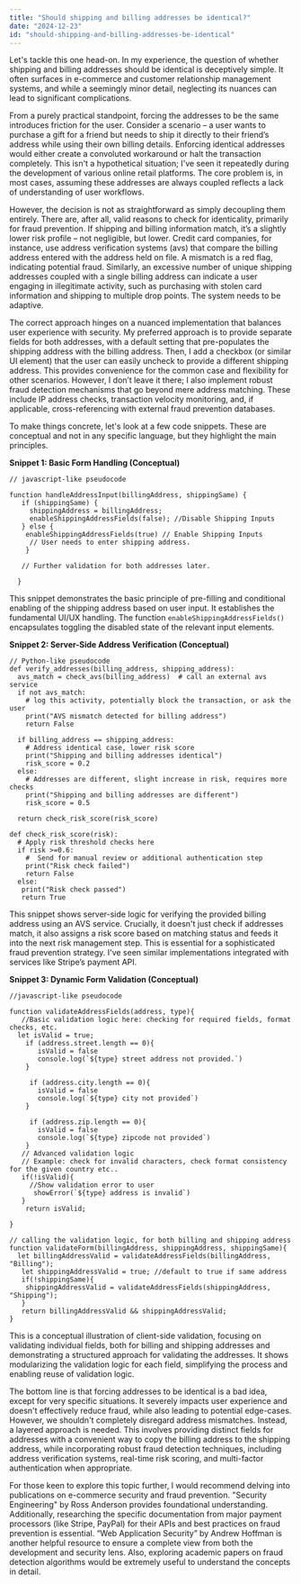 ```yaml
---
title: "Should shipping and billing addresses be identical?"
date: "2024-12-23"
id: "should-shipping-and-billing-addresses-be-identical"
---
```


Let's tackle this one head-on. In my experience, the question of whether shipping and billing addresses should be identical is deceptively simple. It often surfaces in e-commerce and customer relationship management systems, and while a seemingly minor detail, neglecting its nuances can lead to significant complications.

From a purely practical standpoint, forcing the addresses to be the same introduces friction for the user. Consider a scenario – a user wants to purchase a gift for a friend but needs to ship it directly to their friend’s address while using their own billing details. Enforcing identical addresses would either create a convoluted workaround or halt the transaction completely. This isn't a hypothetical situation; I've seen it repeatedly during the development of various online retail platforms. The core problem is, in most cases, assuming these addresses are always coupled reflects a lack of understanding of user workflows.

However, the decision is not as straightforward as simply decoupling them entirely. There are, after all, valid reasons to check for identicality, primarily for fraud prevention. If shipping and billing information match, it’s a slightly lower risk profile – not negligible, but lower. Credit card companies, for instance, use address verification systems (avs) that compare the billing address entered with the address held on file. A mismatch is a red flag, indicating potential fraud. Similarly, an excessive number of unique shipping addresses coupled with a single billing address can indicate a user engaging in illegitimate activity, such as purchasing with stolen card information and shipping to multiple drop points. The system needs to be adaptive.

The correct approach hinges on a nuanced implementation that balances user experience with security. My preferred approach is to provide separate fields for both addresses, with a default setting that pre-populates the shipping address with the billing address. Then, I add a checkbox (or similar UI element) that the user can easily uncheck to provide a different shipping address. This provides convenience for the common case and flexibility for other scenarios. However, I don’t leave it there; I also implement robust fraud detection mechanisms that go beyond mere address matching. These include IP address checks, transaction velocity monitoring, and, if applicable, cross-referencing with external fraud prevention databases.

To make things concrete, let's look at a few code snippets. These are conceptual and not in any specific language, but they highlight the main principles.

**Snippet 1: Basic Form Handling (Conceptual)**

```
// javascript-like pseudocode

function handleAddressInput(billingAddress, shippingSame) {
   if (shippingSame) {
     shippingAddress = billingAddress;
     enableShippingAddressFields(false); //Disable Shipping Inputs
   } else {
    enableShippingAddressFields(true) // Enable Shipping Inputs
     // User needs to enter shipping address.
    }
    
   // Further validation for both addresses later.

  }
```

This snippet demonstrates the basic principle of pre-filling and conditional enabling of the shipping address based on user input. It establishes the fundamental UI/UX handling. The function `enableShippingAddressFields()` encapsulates toggling the disabled state of the relevant input elements.

**Snippet 2: Server-Side Address Verification (Conceptual)**

```
// Python-like pseudocode
def verify_addresses(billing_address, shipping_address):
  avs_match = check_avs(billing_address)  # call an external avs service
  if not avs_match:
    # log this activity, potentially block the transaction, or ask the user
    print("AVS mismatch detected for billing address")
    return False

  if billing_address == shipping_address:
    # Address identical case, lower risk score
    print("Shipping and billing addresses identical")
    risk_score = 0.2
  else:
    # Addresses are different, slight increase in risk, requires more checks
    print("Shipping and billing addresses are different")
    risk_score = 0.5

  return check_risk_score(risk_score)

def check_risk_score(risk):
  # Apply risk threshold checks here
  if risk >=0.6:
    #  Send for manual review or additional authentication step
    print("Risk check failed")
    return False
  else:
   print("Risk check passed")
   return True
```

This snippet shows server-side logic for verifying the provided billing address using an AVS service. Crucially, it doesn't just check if addresses match, it also assigns a risk score based on matching status and feeds it into the next risk management step. This is essential for a sophisticated fraud prevention strategy. I've seen similar implementations integrated with services like Stripe’s payment API.

**Snippet 3: Dynamic Form Validation (Conceptual)**

```
//javascript-like pseudocode

function validateAddressFields(address, type){
   //Basic validation logic here: checking for required fields, format checks, etc.
  let isValid = true;
    if (address.street.length == 0){
       isValid = false
       console.log(`${type} street address not provided.`)
    }

     if (address.city.length == 0){
       isValid = false
       console.log(`${type} city not provided`)
    }

     if (address.zip.length == 0){
       isValid = false
       console.log(`${type} zipcode not provided`)
    }
   // Advanced validation logic
   // Example: check for invalid characters, check format consistency for the given country etc..
   if(!isValid){
     //Show validation error to user
      showError(`${type} address is invalid`)
   }
    return isValid;

}

// calling the validation logic, for both billing and shipping address
function validateForm(billingAddress, shippingAddress, shippingSame){
  let billingAddressValid = validateAddressFields(billingAddress, "Billing");
   let shippingAddressValid = true; //default to true if same address
   if(!shippingSame){
    shippingAddressValid = validateAddressFields(shippingAddress, "Shipping");
   }
   return billingAddressValid && shippingAddressValid;
}
```

This is a conceptual illustration of client-side validation, focusing on validating individual fields, both for billing and shipping addresses and demonstrating a structured approach for validating the addresses. It shows modularizing the validation logic for each field, simplifying the process and enabling reuse of validation logic.

The bottom line is that forcing addresses to be identical is a bad idea, except for very specific situations. It severely impacts user experience and doesn't effectively reduce fraud, while also leading to potential edge-cases. However, we shouldn't completely disregard address mismatches. Instead, a layered approach is needed. This involves providing distinct fields for addresses with a convenient way to copy the billing address to the shipping address, while incorporating robust fraud detection techniques, including address verification systems, real-time risk scoring, and multi-factor authentication when appropriate.

For those keen to explore this topic further, I would recommend delving into publications on e-commerce security and fraud prevention. "Security Engineering" by Ross Anderson provides foundational understanding. Additionally, researching the specific documentation from major payment processors (like Stripe, PayPal) for their APIs and best practices on fraud prevention is essential. “Web Application Security” by Andrew Hoffman is another helpful resource to ensure a complete view from both the development and security lens. Also, exploring academic papers on fraud detection algorithms would be extremely useful to understand the concepts in detail.
